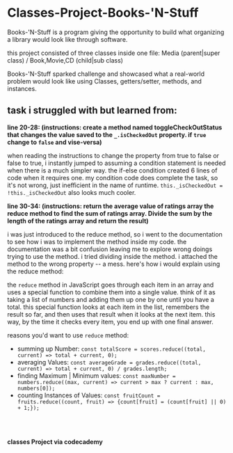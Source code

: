 # Classes-Project-Books-'N-Stuff

Books-'N-Stuff is a program giving the opportunity to build what organizing a library would look like through software. 

this project consisted of three classes inside one file: Media (parent|super class) / Book,Movie,CD (child|sub class)

Books-'N-Stuff sparked challenge and showcased what a real-world problem would look like using Classes, getters/setter, methods, and instances. 

## task i struggled with but learned from:  

**line 20-28: (instructions: create a method named toggleCheckOutStatus that changes the value saved to the `_.isCheckedOut` property. if `true` change to `false` and vise-versa)**

when reading the instructions to change the property from true to false or false to true, i instantly jumped to assuming a condition statement is needed when there is a much simpler way. the if-else condition created 6 lines of code when it requires one. my condition code does complete the task, so it's not wrong, just inefficient in the name of runtime. `this._isCheckedOut = !this._isCheckedOut` also looks much cooler. 

**line 30-34: (instructions: return the average value of <b>ratings</b> array the reduce method to find the sum of ratings array. Divide the sum by the length of the ratings array and return the result)**

i was just introduced to the reduce method, so i went to the documentation to see how i was to implement the method inside my code. the documentation was a bit confusion leaving me to explore wrong doings trying to use the method. i tried dividing inside the method. i attached the method to the wrong property -- a mess. here's how i would explain using the reduce method: 

the `reduce` method in JavaScript goes through each item in an array and uses a special function to combine them into a single value. think of it as taking a list of numbers and adding them up one by one until you have a total. this special function looks at each item in the list, remembers the result so far, and then uses that result when it looks at the next item. this way, by the time it checks every item, you end up with one final answer.

reasons you'd want to use `reduce` method: 
- summing up Number: `const totalScore = scores.reduce((total, current) => total + current, 0);`
- averaging Values: `const averageGrade = grades.reduce((total, current) => total + current, 0) / grades.length;`
- finding Maximum | Minimum values: `const maxNumber = numbers.reduce((max, current) => current > max ? current : max, numbers[0]);`
- counting Instances of Values: `const fruitCount = fruits.reduce((count, fruit) => {count[fruit] = (count[fruit] || 0) + 1;});`

<br>
<br>

**classes Project via codecademy**
